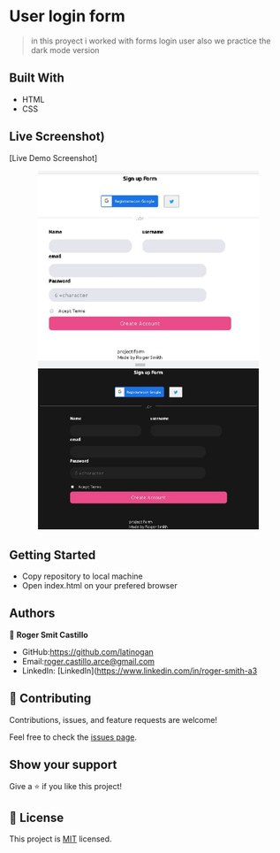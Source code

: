 # User login form

> in this proyect i worked with forms login user also we practice the dark mode version

## Built With
- HTML
- CSS


## Live Screenshot)

[Live Demo Screenshot]

<div align="center">
    <img src="/screenshot/Capturaform.JPG" width="400px"</img> 
</div>



<div align="center">
      <img src="/screenshot/Capturadarkmodeform.JPG" width="400px"</img> 
</div>





## Getting Started

- Copy repository to local machine
- Open index.html on your prefered browser

## Authors

👤 **Roger Smit Castillo**

- GitHub:https://github.com/latinogan
- Email:roger.castillo.arce@gmail.com 
- LinkedIn: [LinkedIn](https://www.linkedin.com/in/roger-smith-a3


## 🤝 Contributing

Contributions, issues, and feature requests are welcome!

Feel free to check the [issues page](../../issues/).

## Show your support

Give a ⭐️ if you like this project!

## 📝 License

This project is [MIT](./MIT.md) licensed.